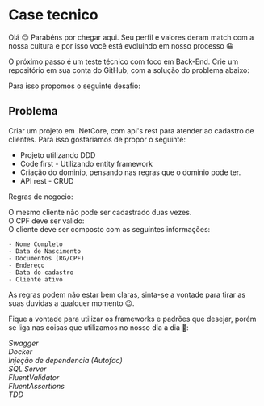# Case tecnico

Olá 😊 Parabéns por chegar aqui. Seu perfil e valores deram match com a nossa cultura e por isso você está evoluindo em nosso processo 😀

O próximo passo é um teste técnico com foco em Back-End. Crie um repositório em sua conta do GitHub, com a solução do problema abaixo:

Para isso propomos o seguinte desafio:

## Problema

Criar um projeto em .NetCore, com api's rest para atender ao cadastro de clientes. Para isso gostariamos de propor o seguinte:

* Projeto utilizando DDD
* Code first - Utilizando entity framework
* Criação do dominio, pensando nas regras que o dominio pode ter.
* API rest - CRUD

Regras de negocio:

O mesmo cliente não pode ser cadastrado duas vezes. </br>
O CPF deve ser valido: </br>
O cliente deve ser composto com as seguintes informações: </br>

	- Nome Completo
	- Data de Nascimento
	- Documentos (RG/CPF)
	- Endereço
	- Data do cadastro
	- Cliente ativo
	
As regras podem não estar bem claras, sinta-se a vontade para tirar as suas duvidas a qualquer momento 😉.
	
Fique a vontade para utilizar os frameworks e padrões que desejar, porém se liga nas coisas que utilizamos no nosso dia a dia 🤩: 

*Swagger* </br>
*Docker* </br>
*Injeção de dependencia (Autofac)* </br>
*SQL Server* </br>
*FluentValidator* </br>
*FluentAssertions* </br>
*TDD* </br>
